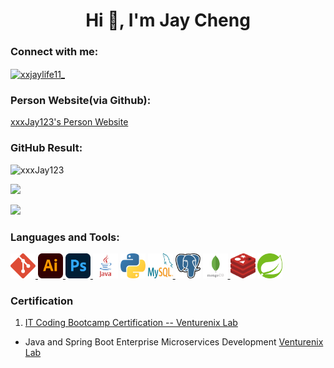 <h1 align="center">Hi 👋, I'm Jay Cheng</h1>
<h3 align="left">Connect with me:</h3>
<p align="left">
<a href="https://instagram.com/xxjaylife11_" target="blank"><img align="center" src="https://raw.githubusercontent.com/rahuldkjain/github-profile-readme-generator/master/src/images/icons/Social/instagram.svg" alt="xxjaylife11_" height="30" width="40" /></a>

### Person Website(via Github):
[xxxJay123's Person Website](https://xxxjay123.github.io/xxxJay123/)

### GitHub Result:
</p>
<p align="left"><img src="https://github-readme-stats-sigma-five.vercel.app/api/top-langs/?username=xxxJay123&theme=onedark&layout=compact&langs_count=10" alt="xxxJay123" /></p>
<p align="left"><img src="https://github-readme-stats-sigma-five.vercel.app/api?username=xxxJay123&theme=onedark" /></p>
<p align="left" ><img src="https://github-readme-stats-sigma-five.vercel.app/api/pin/?username=xxxJay123&repo=xxxJay123&show_owner=true&theme=onedark" /></p>

<h3 align="left">Languages and Tools:</h3>
<p>
<a href="https://git-scm.com/" target="_blank" rel="noreferrer">
<img src="./assets/git-icon.svg" alt="git" width="40" height="40"/> </a>

<a href="https://www.adobe.com/in/products/illustrator.html" target="_blank" rel="noreferrer">
<img src="./assets/adobe-illustrator-cc-icon.svg" alt="illustrator" width="40" height="40"/> </a>

<a href="https://www.photoshop.com/en" target="_blank" rel="noreferrer">
                  <img src="./assets/adobe-photoshop-2.svg" alt="photoshop" width="40" height="40"/> </a>

<a href="https://www.java.com" target="_blank" rel="noreferrer">
                 <img src="./assets/java.svg" alt="java" width="40" height="40"/></a>
                
<a href="https://www.python.org" target="_blank" rel="noreferrer">
                  <img src="./assets/python-5.svg" alt="python" width="40" height="40"/></a>

<a href="https://www.mysql.com/" target="_blank" rel="noreferrer">
                  <img src="./assets/mysql-logo.svg" alt="mysql" width="40" height="40"/> </a> 

<a href="https://www.postgresql.org" target="_blank" rel="noreferrer"> 
                <img src="./assets/postgresql.svg" alt="postgresql" width="40" height="40"/></a>

<a href="https://www.mongodb.com/" target="_blank" rel="noreferrer">
                  <img src="./assets/mongodb-icon-2.svg" alt="mongodb" width="40" height="40"/> </a> 
                
<a href="https://redis.io" target="_blank" rel="noreferrer"> 
                <img src="./assets/redis.svg" alt="redis" width="40" height="40"/></a>
<a href="https://spring.io/" target="_blank" rel="noreferrer"> 
                <img src="./assets/spring-3.svg" alt="spring" width="40" height="40"/> </a> 
</p>

### Certification
1. [IT Coding Bootcamp Certification -- Venturenix Lab](https://drive.google.com/uc?export=view&id=10tL_A8WlTC0od6T_uDsBXBJlbiLsp5tV)
 - Java and Spring Boot Enterprise Microservices Development [Venturenix Lab](https://venturenixlab.co/)


